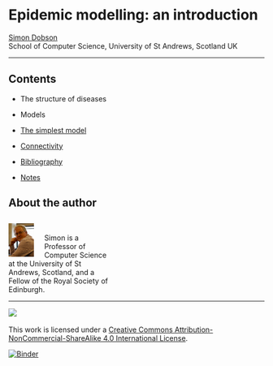 # Epidemic modelling: an introduction

[Simon Dobson](mailto:simon.dobson@st-andrews.ac.uk)<br>
School of Computer Science, University of St Andrews, Scotland  UK

<hr>

## Contents

* The structure of diseases
* Models
* [The simplest model](continuous.ipynb)
* [Connectivity](network.ipynb)



* [Bibliography](bibliography.ipynb)
* [Notes](notes.ipynb)


## About the author

<div style="overflow: auto; width: 50%; padding-top: 10px;">
    <div style="float: left; width: 20%; vertical-align: middle; padding-right: 20px;">
        <img src="sd.jpg" width="100px">
    </div>
    <div style="width: 80%; padding-top: 20px;">
        Simon is a Professor of Computer Science at the University of St Andrews,
        Scotland, and a Fellow of the Royal Society of Edinburgh.
    </div>
</div>

<hr>

<div style="align: center">
<img src="https://licensebuttons.net/l/by-nc-sa/4.0/88x31.png">

This work is licensed under a
<a rel="license" href="http://creativecommons.org/licenses/by-nc-sa/4.0/">Creative Commons Attribution-NonCommercial-ShareAlike 4.0 International License</a>.    
</div>

[![Binder](https://mybinder.org/badge_logo.svg)](https://mybinder.org/v2/gh/simoninireland/introduction-to-epidemics/master)
